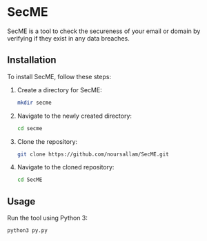 # SecME

SecME is a tool to check the secureness of your email or domain by verifying if they exist in any data breaches.

## Installation

To install SecME, follow these steps:

1. Create a directory for SecME:
    ```bash
    mkdir secme
    ```

2. Navigate to the newly created directory:
    ```bash
    cd secme
    ```

3. Clone the repository:
    ```bash
    git clone https://github.com/noursallam/SecME.git
    ```

4. Navigate to the cloned repository:
    ```bash
    cd SecME
    ```

## Usage

Run the tool using Python 3:
```bash
python3 py.py

